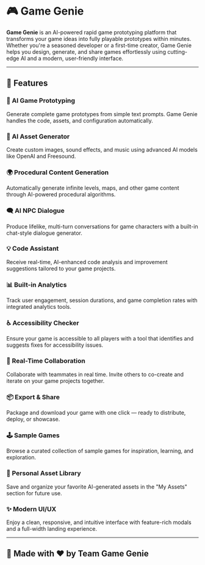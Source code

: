 # 🎮 Game Genie

**Game Genie** is an AI-powered rapid game prototyping platform that transforms your game ideas into fully playable prototypes within minutes. Whether you're a seasoned developer or a first-time creator, Game Genie helps you design, generate, and share games effortlessly using cutting-edge AI and a modern, user-friendly interface.

---

## 🚀 Features

### 🧠 AI Game Prototyping
Generate complete game prototypes from simple text prompts. Game Genie handles the code, assets, and configuration automatically.

### 🎨 AI Asset Generator
Create custom images, sound effects, and music using advanced AI models like OpenAI and Freesound.

### 🌍 Procedural Content Generation
Automatically generate infinite levels, maps, and other game content through AI-powered procedural algorithms.

### 🗨️ AI NPC Dialogue
Produce lifelike, multi-turn conversations for game characters with a built-in chat-style dialogue generator.

### 💡 Code Assistant
Receive real-time, AI-enhanced code analysis and improvement suggestions tailored to your game projects.

### 📊 Built-in Analytics
Track user engagement, session durations, and game completion rates with integrated analytics tools.

### ♿ Accessibility Checker
Ensure your game is accessible to all players with a tool that identifies and suggests fixes for accessibility issues.

### 🤝 Real-Time Collaboration
Collaborate with teammates in real time. Invite others to co-create and iterate on your game projects together.

### 📦 Export & Share
Package and download your game with one click — ready to distribute, deploy, or showcase.

### 🕹️ Sample Games
Browse a curated collection of sample games for inspiration, learning, and exploration.

### 📁 Personal Asset Library
Save and organize your favorite AI-generated assets in the "My Assets" section for future use.

### ✨ Modern UI/UX
Enjoy a clean, responsive, and intuitive interface with feature-rich modals and a full-width landing experience.

---

## 👥 Made with ❤️ by Team Game Genie

